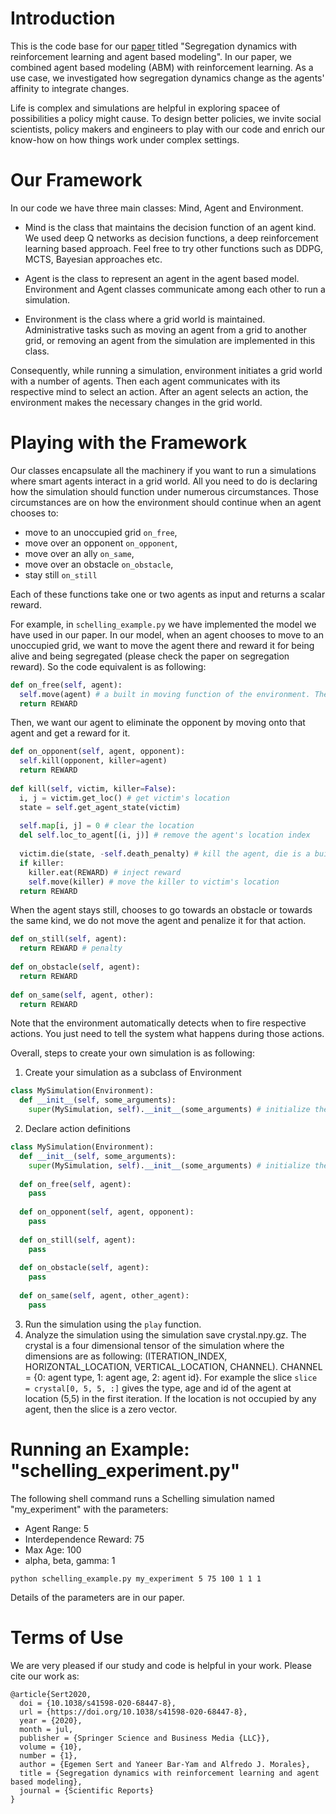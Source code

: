 # Introduction

This is the code base for our [paper](https://www.nature.com/articles/s41598-020-68447-8) 
titled "Segregation dynamics with reinforcement learning and agent based modeling". 
In our paper, we combined agent based modeling (ABM) with reinforcement learning. As a use case, we investigated how segregation dynamics change as the agents' affinity
to integrate changes. 

Life is complex and simulations are helpful in exploring spacee of possibilities a policy might cause. To design better policies, 
we invite social scientists, policy makers and engineers to play with our code and enrich our know-how on how things work under
complex settings.

# Our Framework

In our code we have three main classes: Mind, Agent and Environment. 
- Mind is the class that maintains the decision function of an agent kind. We used deep Q networks as decision functions, 
  a deep reinforcement learning based approach. Feel free to try other functions such as DDPG, 
  MCTS, Bayesian approaches etc.
  
- Agent is the class to represent an agent in the agent based model. Environment and Agent classes
  communicate among each other to run a simulation.
  
- Environment is the class where a grid world is maintained. Administrative tasks such as moving an agent from 
  a grid to another grid, or removing an agent from the simulation are implemented in this class.
  
Consequently, while running a simulation, environment initiates a grid world with a number of agents. Then each agent communicates with
its respective mind to select an action. After an agent selects an action, the environment makes the necessary changes in the grid world.

# Playing with the Framework

Our classes encapsulate all the machinery if you want to run a simulations where smart agents interact in a grid world. All you need to do is
declaring how the simulation should function under numerous circumstances. Those circumstances are on how the environment should continue when
an agent chooses to:
- move to an unoccupied grid `on_free`,  
- move over an opponent `on_opponent`, 
- move over an ally `on_same`,
- move over an obstacle `on_obstacle`,
- stay still `on_still`

Each of these functions take one or two agents as input and returns a scalar reward.

For example, in `schelling_example.py` we have implemented the model we have used in our paper. 
In our model, when an agent chooses to move to an unoccupied grid, we want to move the agent there and reward it for 
being alive and being segregated (please check the paper on segregation reward). So the code equivalent is as following:
```python
def on_free(self, agent):
  self.move(agent) # a built in moving function of the environment. The environment moves the agent to a location based on the agent's decision.
  return REWARD
```

Then, we want our agent to eliminate the opponent by moving onto that agent and get a reward for it.
```python
def on_opponent(self, agent, opponent):
  self.kill(opponent, killer=agent)
  return REWARD
  
def kill(self, victim, killer=False):
  i, j = victim.get_loc() # get victim's location
  state = self.get_agent_state(victim)
        
  self.map[i, j] = 0 # clear the location
  del self.loc_to_agent[(i, j)] # remove the agent's location index
        
  victim.die(state, -self.death_penalty) # kill the agent, die is a built-in method of the Agent class
  if killer:
    killer.eat(REWARD) # inject reward
    self.move(killer) # move the killer to victim's location
  return REWARD
```

When the agent stays still, chooses to go towards an obstacle or towards the same kind, we do not move the agent and penalize
it for that action.
```python
def on_still(self, agent):
  return REWARD # penalty
  
def on_obstacle(self, agent):
  return REWARD
  
def on_same(self, agent, other):
  return REWARD
```

Note that the environment automatically detects when to fire respective actions. You just need to tell the system what happens during those actions.

Overall, steps to create your own simulation is as following:
1. Create your simulation as a subclass of Environment
```python
class MySimulation(Environment):
  def __init__(self, some_arguments):
    super(MySimulation, self).__init__(some_arguments) # initialize the parent class
  ```
2. Declare action definitions
```python
class MySimulation(Environment):
  def __init__(self, some_arguments):
    super(MySimulation, self).__init__(some_arguments) # initialize the parent class
    
  def on_free(self, agent):
    pass
    
  def on_opponent(self, agent, opponent):
    pass
    
  def on_still(self, agent):
    pass
    
  def on_obstacle(self, agent):
    pass
   
  def on_same(self, agent, other_agent):
    pass
  ```
3. Run the simulation using the ```play``` function.
4. Analyze the simulation using the simulation save crystal.npy.gz. The crystal is a four dimensional tensor of the simulation where the
dimensions are as following: (ITERATION_INDEX, HORIZONTAL_LOCATION, VERTICAL_LOCATION, CHANNEL). CHANNEL = {0: agent type, 1: agent age, 2: agent id}. For example the slice
```slice = crystal[0, 5, 5, :]``` gives the type, age and id of the agent at location (5,5) in the first iteration. If the location is not
occupied by any agent, then the slice is a zero vector.

# Running an Example: "schelling_experiment.py"
The following shell command runs a Schelling simulation named "my_experiment" with the parameters:
- Agent Range: 5
- Interdependence Reward: 75
- Max Age: 100
- alpha, beta, gamma: 1 

```python schelling_example.py my_experiment 5 75 100 1 1 1```

Details of the parameters are in our paper.

# Terms of Use

We are very pleased if our study and code is helpful in your work. Please cite our work as:
```
@article{Sert2020,
  doi = {10.1038/s41598-020-68447-8},
  url = {https://doi.org/10.1038/s41598-020-68447-8},
  year = {2020},
  month = jul,
  publisher = {Springer Science and Business Media {LLC}},
  volume = {10},
  number = {1},
  author = {Egemen Sert and Yaneer Bar-Yam and Alfredo J. Morales},
  title = {Segregation dynamics with reinforcement learning and agent based modeling},
  journal = {Scientific Reports}
}
```
